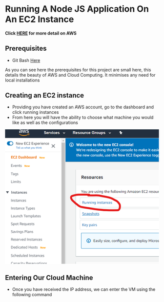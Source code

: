# Running A Node JS Application On An EC2 Instance

#### Click [HERE](https://github.com/aosborne17/Nodejs-App-EC2-Instance/blob/master/DETAILED-NOTES.md) for more detail on AWS 

## Prerequisites
- Git Bash [Here](https://git-scm.com/downloads)

As you can see here the prerequisites for this project are small here, this details the beauty of AWS and Cloud Computing.
It minimises any need for local installations

## Creating an EC2 instance
- Providing you have created an AWS account, go to the dashboard and click running instances
- From here you will have the ability to choose what machine you would like as well as the configurations
 
![Running An Instance](images/running-an-instance.png)


## Entering Our Cloud Machine

- Once you have received the IP address, we can enter the VM using the following command
